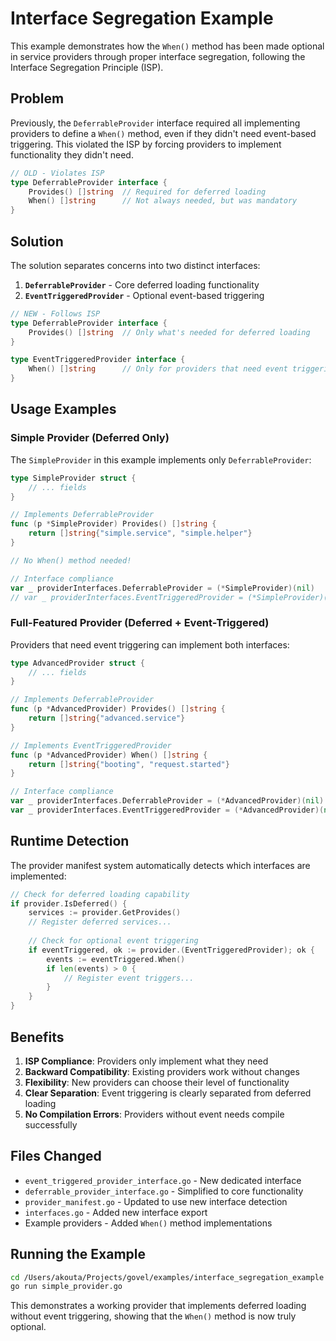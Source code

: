 # Interface Segregation Example

This example demonstrates how the `When()` method has been made optional in service providers through proper interface segregation, following the Interface Segregation Principle (ISP).

## Problem

Previously, the `DeferrableProvider` interface required all implementing providers to define a `When()` method, even if they didn't need event-based triggering. This violated the ISP by forcing providers to implement functionality they didn't need.

```go
// OLD - Violates ISP
type DeferrableProvider interface {
    Provides() []string  // Required for deferred loading
    When() []string      // Not always needed, but was mandatory
}
```

## Solution

The solution separates concerns into two distinct interfaces:

1. **`DeferrableProvider`** - Core deferred loading functionality
2. **`EventTriggeredProvider`** - Optional event-based triggering

```go
// NEW - Follows ISP
type DeferrableProvider interface {
    Provides() []string  // Only what's needed for deferred loading
}

type EventTriggeredProvider interface {
    When() []string      // Only for providers that need event triggering
}
```

## Usage Examples

### Simple Provider (Deferred Only)

The `SimpleProvider` in this example implements only `DeferrableProvider`:

```go
type SimpleProvider struct {
    // ... fields
}

// Implements DeferrableProvider
func (p *SimpleProvider) Provides() []string {
    return []string{"simple.service", "simple.helper"}
}

// No When() method needed!

// Interface compliance
var _ providerInterfaces.DeferrableProvider = (*SimpleProvider)(nil)
// var _ providerInterfaces.EventTriggeredProvider = (*SimpleProvider)(nil) // Would fail
```

### Full-Featured Provider (Deferred + Event-Triggered)

Providers that need event triggering can implement both interfaces:

```go
type AdvancedProvider struct {
    // ... fields
}

// Implements DeferrableProvider
func (p *AdvancedProvider) Provides() []string {
    return []string{"advanced.service"}
}

// Implements EventTriggeredProvider
func (p *AdvancedProvider) When() []string {
    return []string{"booting", "request.started"}
}

// Interface compliance
var _ providerInterfaces.DeferrableProvider = (*AdvancedProvider)(nil)
var _ providerInterfaces.EventTriggeredProvider = (*AdvancedProvider)(nil)
```

## Runtime Detection

The provider manifest system automatically detects which interfaces are implemented:

```go
// Check for deferred loading capability
if provider.IsDeferred() {
    services := provider.GetProvides()
    // Register deferred services...
    
    // Check for optional event triggering
    if eventTriggered, ok := provider.(EventTriggeredProvider); ok {
        events := eventTriggered.When()
        if len(events) > 0 {
            // Register event triggers...
        }
    }
}
```

## Benefits

1. **ISP Compliance**: Providers only implement what they need
2. **Backward Compatibility**: Existing providers work without changes
3. **Flexibility**: New providers can choose their level of functionality
4. **Clear Separation**: Event triggering is clearly separated from deferred loading
5. **No Compilation Errors**: Providers without event needs compile successfully

## Files Changed

- `event_triggered_provider_interface.go` - New dedicated interface
- `deferrable_provider_interface.go` - Simplified to core functionality  
- `provider_manifest.go` - Updated to use new interface detection
- `interfaces.go` - Added new interface export
- Example providers - Added `When()` method implementations

## Running the Example

```bash
cd /Users/akouta/Projects/govel/examples/interface_segregation_example
go run simple_provider.go
```

This demonstrates a working provider that implements deferred loading without event triggering, showing that the `When()` method is now truly optional.
